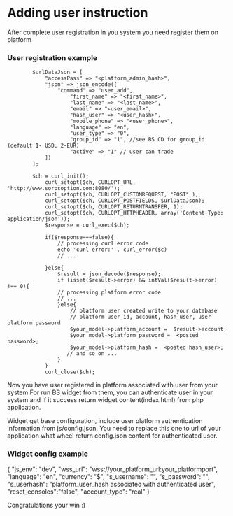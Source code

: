 Adding user instruction
========================

After complete user registration in you system you need register them on platform

### User registration example


            $urlDataJson = [
                "accessPass" => "<platform_admin_hash>",
                "json" => json_encode([
                    "command" => "user_add",
                        "first_name" => "<first_name>",
                        "last_name" => "<last_name>",
                        "email" => "<user_email>",
                        "hash_user" => "<user_hash>",
                        "mobile_phone" => "<user_phone>",
                        "language" => "en",
                        "user_type" => "0",
                        "group_id" => "1", //see BS CD for group_id (default 1- USD, 2-EUR)
                        "active" => "1" // user can trade
                ])
            ];
            
            $ch = curl_init();
	            curl_setopt($ch, CURLOPT_URL, 'http://www.sorosoption.com:8080/');
		        curl_setopt($ch, CURLOPT_CUSTOMREQUEST, "POST" );
		        curl_setopt($ch, CURLOPT_POSTFIELDS, $urlDataJson);  
	            curl_setopt($ch, CURLOPT_RETURNTRANSFER, 1);
		        curl_setopt($ch, CURLOPT_HTTPHEADER, array('Content-Type: application/json'));
	            $response = curl_exec($ch);
	            
	            if($response===false){
	                // processing curl error code
	                echo 'curl error:' . curl_error($c)
	                // ...
	                
	            }else{
	                $result = json_decode($response);
	                if (isset($result->error) && intVal($result->error) !== 0){
	                // processing platform error code
	                // ...
	                }else{
	                    // platform user created write to your database
	                    // platform user_id, account, hash_user, user platform password
	                    $your_model->platform_account =  $result->account;
	                    $your_model->platform_password =  <posted password>;
	                    $your_model->platform_hash =  <posted hash_user>;
	                   // and so on ... 	                                   	                    	                        
	                }
	            }	            
	            curl_close($ch);
	            
	            
Now you have user registered in platform associated with user from your system
For run BS widget from them, you can authenticate user in your system and if it success return widget content(index.html) from php application.

Widget get base configuration, include user platform authentication information from js/config.json.
You need to replace this one to url of your application what wheel return config.json content for authenticated user.

### Widget config example

{
  "js_env": "dev",
  "wss_url": "wss://your_platform_url:your_platformport",
  "language": "en",
  "currency": "$",
  "s_username": "",
  "s_password": "",
  "s_userhash": "platform_user_hash associated with authenticated user",
  "reset_consoles":"false",
  "account_type": "real"
}

Congratulations your win :)